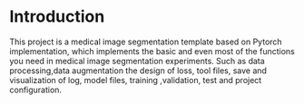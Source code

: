 # Introduction
This project is a medical image segmentation template based on Pytorch implementation, which implements the basic and even most of the functions you need in medical image segmentation experiments. Such as data processing,data augmentation the design of loss, tool files, save and visualization of log, model files, training ,validation, test and project configuration.
